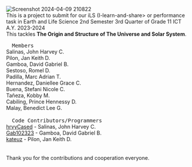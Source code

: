 ![Screenshot 2024-04-09 210822](https://github.com/hrvyCased/ealsweb.github.io/assets/141150136/7659b92f-1435-40c6-aaaf-a28f1b576e6d)<br/>
This is a project to submit for our iLS (I-learn-and-share> or performance task in Earth and Life Science 2nd Semester 3rd Quarter of Grade 11 ICT A.Y. 2023-2024<br/>
This tackles **The Origin and Structure of The Universe and Solar System**.<br/>

 &nbsp;&nbsp;&nbsp;&nbsp;<kbd>Members</kbd></br>
Salinas, John Harvey C.<br/>
Pilon, Jan Keith D.<br/>
Gamboa, David Gabriel B.<br/>
Sestoso, Romel D.<br/>
Padilla, Marc Adrian T.<br/>
Hernandez, Daniellee Grace C.<br/>
Buena, Stefani Nicole C.<br/>
Tañeza, Kobby M.<br/>
Cabiling, Prince Hennessy D.<br/>
Malay, Benedict Lee G.<br/>
<br/>
 &nbsp;&nbsp;&nbsp;&nbsp;<kbd>Code Contributors/Programmers</kbd><br/>
[hrvyCased](https://github.com/hrvyCased) - Salinas, John Harvey C.<br/>
[Gab102323](https://github.com/Gab102323) - Gamboa, David Gabriel B.<br/>
[kateuz](https://github.com/kateuz) - Pilon, Jan Keith D.<br/>
<br/>
<br/>
Thank you for the contributions and cooperation everyone.<br/>

